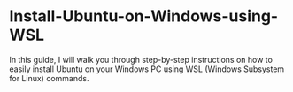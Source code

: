 # Install-Ubuntu-on-Windows-using-WSL
In this guide, I will walk you through step-by-step instructions on how to easily install Ubuntu on your Windows PC using WSL (Windows Subsystem for Linux) commands.
